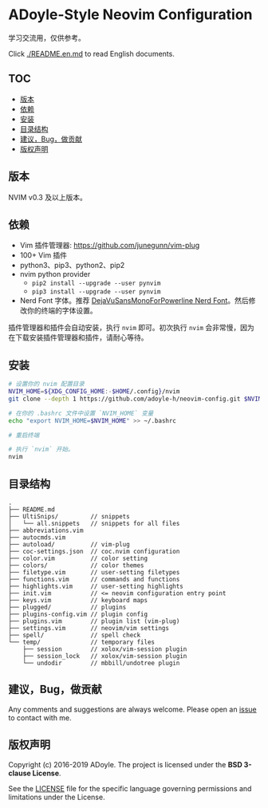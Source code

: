 # ADoyle-Style Neovim Configuration

学习交流用，仅供参考。

Click [./README.en.md](./README.en.md) to read English documents.

## TOC

<!-- MarkdownTOC GFM -->

- [版本](#版本)
- [依赖](#依赖)
- [安装](#安装)
- [目录结构](#目录结构)
- [建议，Bug，做贡献](#建议bug做贡献)
- [版权声明](#版权声明)

<!-- /MarkdownTOC -->

## 版本

NVIM v0.3 及以上版本。

## 依赖

- Vim 插件管理器: https://github.com/junegunn/vim-plug
- 100+ Vim 插件
- python3、pip3、python2、pip2
- nvim python provider
  - `pip2 install --upgrade --user pynvim`
  - `pip3 install --upgrade --user pynvim`
- Nerd Font 字体。推荐 [DejaVuSansMonoForPowerline Nerd Font][font]。然后修改你的终端的字体设置。

插件管理器和插件会自动安装，执行 `nvim` 即可。初次执行 `nvim` 会非常慢，因为在下载安装插件管理器和插件，请耐心等待。

## 安装

```sh
# 设置你的 nvim 配置目录
NVIM_HOME=${XDG_CONFIG_HOME:-$HOME/.config}/nvim
git clone --depth 1 https://github.com/adoyle-h/neovim-config.git $NVIM_HOME

# 在你的 .bashrc 文件中设置 `NVIM_HOME` 变量
echo "export NVIM_HOME=$NVIM_HOME" >> ~/.bashrc

# 重启终端

# 执行 `nvim` 开始。
nvim
```

## 目录结构

```
.
├── README.md
├── UltiSnips/         // snippets
│   └── all.snippets   // snippets for all files
├── abbreviations.vim
├── autocmds.vim
├── autoload/          // vim-plug
├── coc-settings.json  // coc.nvim configuration
├── color.vim          // color setting
├── colors/            // color themes
├── filetype.vim       // user-setting filetypes
├── functions.vim      // commands and functions
├── highlights.vim     // user-setting highlights
├── init.vim           // <= neovim configuration entry point
├── keys.vim           // keyboard maps
├── plugged/           // plugins
├── plugins-config.vim // plugin config
├── plugins.vim        // plugin list (vim-plug)
├── settings.vim       // neovim/vim settings
├── spell/             // spell check
└── temp/              // temporary files
    ├── session        // xolox/vim-session plugin
    ├── session_lock   // xolox/vim-session plugin
    └── undodir        // mbbill/undotree plugin
```

## 建议，Bug，做贡献

Any comments and suggestions are always welcome. Please open an [issue][] to contact with me.

## 版权声明

Copyright (c) 2016-2019 ADoyle. The project is licensed under the **BSD 3-clause License**.

See the [LICENSE][] file for the specific language governing permissions and limitations under the License.


<!-- links -->

[issue]: https://github.com/adoyle-h/neovim-config/issues
[LICENSE]: ./LICENSE
[font]: https://github.com/ryanoasis/nerd-fonts/tree/master/patched-fonts/DejaVuSansMono
